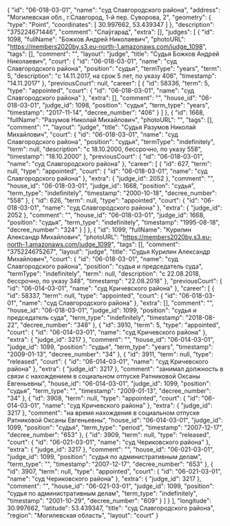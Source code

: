 {
    "id": "06-018-03-01",
    "name": "суд Славгородского района",
    "address": "Могилевская обл., г.Славгород, 1-й пер. Суворова, 2",
    "geometry": {
        "type": "Point",
        "coordinates": [
            30.997662,
            53.439347
        ]
    },
    "description": "375224671446",
    "comment": "Слаўгарад",
    "extra": [],
    "judges": [
        {
            "id": 1098,
            "fullName": "Божков Андрей Николаевич",
            "photoURL": "https://members2020by.s3.eu-north-1.amazonaws.com/judge_1098",
            "tags": [],
            "comment": "",
            "layout": "judge",
            "title": "Судья Божков Андрей Николаевич",
            "court": {
                "id": "06-018-03-01",
                "name": "суд Славгородского района",
                "position": "судья",
                "termType": "years",
                "term": 5,
                "description": "c 14.11.2017, на срок 5 лет, по указу 406",
                "timestamp": "14.11.2017"
            },
            "previousCourt": null,
            "career": [
                {
                    "id": 58336,
                    "term": 5,
                    "type": "appointed",
                    "court": {
                        "id": "06-018-03-01",
                        "name": "суд Славгородского района"
                    },
                    "extra": [],
                    "comment": "",
                    "house_id": "06-018-03-01",
                    "judge_id": 1098,
                    "position": "судья",
                    "term_type": "years",
                    "timestamp": "2017-11-14",
                    "decree_number": "406"
                }
            ]
        },
        {
            "id": 1668,
            "fullName": "Разумов Николай Михайлович",
            "photoURL": "",
            "tags": [],
            "comment": "",
            "layout": "judge",
            "title": "Судья Разумов Николай Михайлович",
            "court": {
                "id": "06-018-03-01",
                "name": "суд Славгородского района",
                "position": "судья",
                "termType": "indefinitely",
                "term": null,
                "description": "c 18.10.2000, бессрочно, по указу 558",
                "timestamp": "18.10.2000"
            },
            "previousCourt": {
                "id": "06-018-03-01",
                "name": "суд Славгородского района"
            },
            "career": [
                {
                    "id": 627,
                    "term": null,
                    "type": "appointed",
                    "court": {
                        "id": "06-018-03-01",
                        "name": "суд Славгородского района"
                    },
                    "extra": {
                        "judge_id": 2052
                    },
                    "comment": "",
                    "house_id": "06-018-03-01",
                    "judge_id": 1668,
                    "position": "судья",
                    "term_type": "indefinitely",
                    "timestamp": "2000-10-18",
                    "decree_number": "558"
                },
                {
                    "id": 626,
                    "term": null,
                    "type": "appointed",
                    "court": {
                        "id": "06-018-03-01",
                        "name": "суд Славгородского района"
                    },
                    "extra": {
                        "judge_id": 2052
                    },
                    "comment": "",
                    "house_id": "06-018-03-01",
                    "judge_id": 1668,
                    "position": "судья",
                    "term_type": "indefinitely",
                    "timestamp": "1995-08-18",
                    "decree_number": "324"
                }
            ]
        },
        {
            "id": 1099,
            "fullName": "Курилин Александр Михайлович",
            "photoURL": "https://members2020by.s3.eu-north-1.amazonaws.com/judge_1099",
            "tags": [],
            "comment": "375224675267",
            "layout": "judge",
            "title": "Судья Курилин Александр Михайлович",
            "court": {
                "id": "06-018-03-01",
                "name": "суд Славгородского района",
                "position": "судья и председатель суда",
                "termType": "indefinitely",
                "term": null,
                "description": "c 22.08.2018, бессрочно, по указу 348",
                "timestamp": "22.08.2018"
            },
            "previousCourt": {
                "id": "06-014-03-01",
                "name": "суд Кричевского района"
            },
            "career": [
                {
                    "id": 58337,
                    "term": null,
                    "type": "appointed",
                    "court": {
                        "id": "06-018-03-01",
                        "name": "суд Славгородского района"
                    },
                    "extra": [],
                    "comment": "",
                    "house_id": "06-018-03-01",
                    "judge_id": 1099,
                    "position": "судья и председатель суда",
                    "term_type": "indefinitely",
                    "timestamp": "2018-08-22",
                    "decree_number": "348"
                },
                {
                    "id": 3910,
                    "term": 5,
                    "type": "appointed",
                    "court": {
                        "id": "06-014-03-01",
                        "name": "суд Кричевского района"
                    },
                    "extra": {
                        "judge_id": 3217
                    },
                    "comment": "",
                    "house_id": "06-014-03-01",
                    "judge_id": 1099,
                    "position": "судья",
                    "term_type": "years",
                    "timestamp": "2009-01-13",
                    "decree_number": "34"
                },
                {
                    "id": 3911,
                    "term": null,
                    "type": "released",
                    "court": {
                        "id": "06-014-03-01",
                        "name": "суд Кричевского района"
                    },
                    "extra": {
                        "judge_id": 3217
                    },
                    "comment": "занимал должность в связи с нахождением в социальном отпуске Ратниковой Оксаны Евгеньевны",
                    "house_id": "06-014-03-01",
                    "judge_id": 1099,
                    "position": "судья",
                    "term_type": "",
                    "timestamp": "2009-01-13",
                    "decree_number": "34"
                },
                {
                    "id": 3908,
                    "term": null,
                    "type": "appointed",
                    "court": {
                        "id": "06-014-03-01",
                        "name": "суд Кричевского района"
                    },
                    "extra": {
                        "judge_id": 3217
                    },
                    "comment": "на время нахождения в социальном отпуске Ратниковой Оксаны Евгеньевны",
                    "house_id": "06-014-03-01",
                    "judge_id": 1099,
                    "position": "судья",
                    "term_type": "period",
                    "timestamp": "2007-12-17",
                    "decree_number": "653"
                },
                {
                    "id": 3909,
                    "term": null,
                    "type": "released",
                    "court": {
                        "id": "06-021-03-01",
                        "name": "суд Чериковского района"
                    },
                    "extra": {
                        "judge_id": 3217
                    },
                    "comment": "",
                    "house_id": "06-021-03-01",
                    "judge_id": 1099,
                    "position": "судья по административным делам",
                    "term_type": "",
                    "timestamp": "2007-12-17",
                    "decree_number": "653"
                },
                {
                    "id": 3907,
                    "term": null,
                    "type": "appointed",
                    "court": {
                        "id": "06-021-03-01",
                        "name": "суд Чериковского района"
                    },
                    "extra": {
                        "judge_id": 3217
                    },
                    "comment": "",
                    "house_id": "06-021-03-01",
                    "judge_id": 1099,
                    "position": "судья по административным делам",
                    "term_type": "indefinitely",
                    "timestamp": "2001-10-29",
                    "decree_number": "609"
                }
            ]
        }
    ],
    "longitude": 30.997662,
    "latitude": 53.439347,
    "title": "суд Славгородского района",
    "region": "Могилевская область",
    "layout": "court"
}